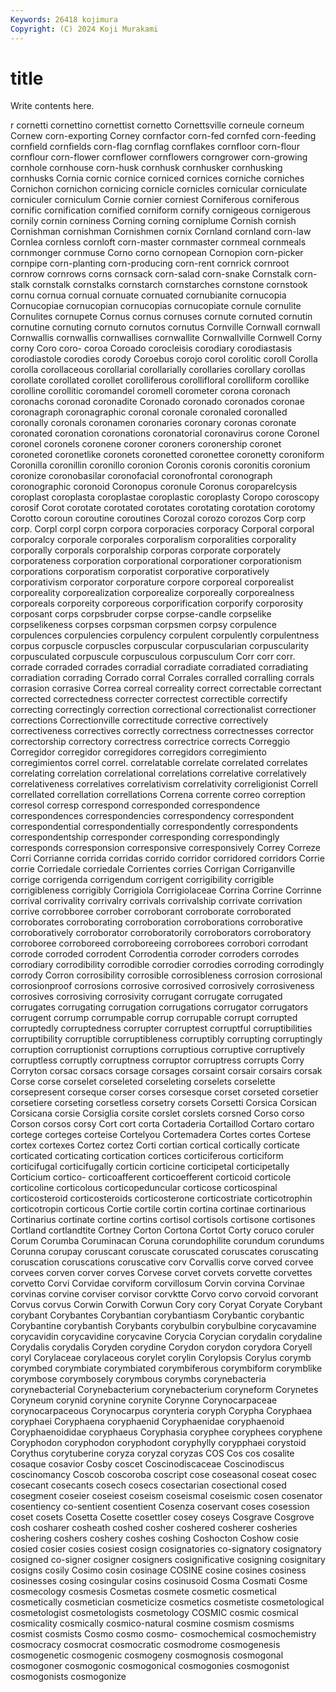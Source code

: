 ```yaml
---
Keywords: 26418 kojimura
Copyright: (C) 2024 Koji Murakami
---
```


# title

Write contents here.



r cornetti cornettino
cornettist cornetto Cornettsville corneule corneum Cornew corn-exporting Corney cornfactor corn-fed
cornfed corn-feeding cornfield cornfields corn-flag cornflag cornflakes cornfloor corn-flour cornflour
corn-flower cornflower cornflowers corngrower corn-growing cornhole cornhouse corn-husk cornhusk cornhusker
cornhusking cornhusks Cornia cornic cornice corniced cornices corniche corniches Cornichon
cornichon cornicing cornicle cornicles cornicular corniculate corniculer corniculum Cornie cornier
corniest Corniferous corniferous cornific cornification cornified corniform cornify cornigeous cornigerous
cornily cornin corniness Corning corning corniplume Cornish cornish Cornishman cornishman
Cornishmen cornix Cornland cornland corn-law Cornlea cornless cornloft corn-master cornmaster
cornmeal cornmeals cornmonger cornmuse Corno corno cornopean Cornopion corn-picker cornpipe
corn-planting corn-producing corn-rent cornrick cornroot cornrow cornrows corns cornsack corn-salad
corn-snake Cornstalk corn-stalk cornstalk cornstalks cornstarch cornstarches cornstone cornstook cornu
cornua cornual cornuate cornuated cornubianite cornucopia Cornucopiae cornucopian cornucopias cornucopiate
cornule cornulite Cornulites cornupete Cornus cornus cornuses cornute cornuted cornutin
cornutine cornuting cornuto cornutos cornutus Cornville Cornwall cornwall Cornwallis cornwallis
cornwallises cornwallite Cornwallville Cornwell Corny corny Coro coro- coroa Coroado
corocleisis corodiary corodiastasis corodiastole corodies corody Coroebus corojo corol corolitic
coroll Corolla corolla corollaceous corollarial corollarially corollaries corollary corollas corollate
corollated corollet corolliferous corollifloral corolliform corollike corolline corollitic coromandel coromell
corometer corona coronach coronachs coronad coronadite Coronado coronado coronados coronae
coronagraph coronagraphic coronal coronale coronaled coronalled coronally coronals coronamen coronaries
coronary coronas coronate coronated coronation coronations coronatorial coronavirus corone Coronel
coronel coronels coronene coroner coroners coronership coronet coroneted coronetlike coronets
coronetted coronettee coronetty coroniform Coronilla coronillin coronillo coronion Coronis coronis
coronitis coronium coronize coronobasilar coronofacial coronofrontal coronograph coronographic coronoid Coronopus
coronule Coronus coroparelcysis coroplast coroplasta coroplastae coroplastic coroplasty Coropo coroscopy
corosif Corot corotate corotated corotates corotating corotation corotomy Corotto coroun
coroutine coroutines Corozal corozo corozos Corp corp corp. Corpl corpl
corpn corpora corporacies corporacy Corporal corporal corporalcy corporale corporales corporalism
corporalities corporality corporally corporals corporalship corporas corporate corporately corporateness corporation
corporational corporationer corporationism corporations corporatism corporatist corporative corporatively corporativism corporator
corporature corpore corporeal corporealist corporeality corporealization corporealize corporeally corporealness corporeals
corporeity corporeous corporification corporify corporosity corposant corps corpsbruder corpse corpse-candle
corpselike corpselikeness corpses corpsman corpsmen corpsy corpulence corpulences corpulencies corpulency
corpulent corpulently corpulentness corpus corpuscle corpuscles corpuscular corpuscularian corpuscularity corpusculated
corpuscule corpusculous corpusculum Corr corr corr. corrade corraded corrades corradial
corradiate corradiated corradiating corradiation corrading Corrado corral Corrales corralled corralling
corrals corrasion corrasive Correa correal correality correct correctable correctant corrected
correctedness correcter correctest correctible correctify correcting correctingly correction correctional correctionalist
correctioner corrections Correctionville correctitude corrective correctively correctiveness correctives correctly correctness
correctnesses corrector correctorship correctory correctress correctrice corrects Correggio Corregidor corregidor
corregidores corregidors corregimiento corregimientos correl correl. correlatable correlate correlated correlates
correlating correlation correlational correlations correlative correlatively correlativeness correlatives correlativism correlativity
correligionist Correll correllated correllation correllations Correna corrente correo correption corresol
corresp correspond corresponded correspondence correspondences correspondencies correspondency correspondent correspondential correspondentially
correspondently correspondents correspondentship corresponder corresponding correspondingly corresponds corresponsion corresponsive corresponsively
Correy Correze Corri Corrianne corrida corridas corrido corridor corridored corridors
Corrie corrie Corriedale corriedale Corrientes corries Corrigan Corriganville corrige corrigenda
corrigendum corrigent corrigibility corrigible corrigibleness corrigibly Corrigiola Corrigiolaceae Corrina Corrine
Corrinne corrival corrivality corrivalry corrivals corrivalship corrivate corrivation corrive corrobboree
corrober corroborant corroborate corroborated corroborates corroborating corroboration corroborations corroborative corroboratively
corroborator corroboratorily corroborators corroboratory corroboree corroboreed corroboreeing corroborees corrobori corrodant
corrode corroded corrodent Corrodentia corroder corroders corrodes corrodiary corrodibility corrodible
corrodier corrodies corroding corrodingly corrody Corron corrosibility corrosible corrosibleness corrosion
corrosional corrosionproof corrosions corrosive corrosived corrosively corrosiveness corrosives corrosiving corrosivity
corrugant corrugate corrugated corrugates corrugating corrugation corrugations corrugator corrugators corrugent
corrump corrumpable corrup corrupable corrupt corrupted corruptedly corruptedness corrupter corruptest
corruptful corruptibilities corruptibility corruptible corruptibleness corruptibly corrupting corruptingly corruption corruptionist
corruptions corruptious corruptive corruptively corruptless corruptly corruptness corruptor corruptress corrupts
Corry Corryton corsac corsacs corsage corsages corsaint corsair corsairs corsak
Corse corse corselet corseleted corseleting corselets corselette corsepresent corseque corser
corses corsesque corset corseted corsetier corsetiere corseting corsetless corsetry corsets
Corsetti Corsica Corsican Corsicana corsie Corsiglia corsite corslet corslets corsned
Corso corso Corson corsos corsy Cort cort corta Cortaderia Cortaillod
Cortaro cortaro cortege corteges corteise Cortelyou Cortemadera Cortes cortes Cortese
cortex cortexes Cortez cortez Corti cortian cortical cortically corticate corticated
corticating cortication cortices corticiferous corticiform corticifugal corticifugally corticin corticine corticipetal
corticipetally Corticium cortico- corticoafferent corticoefferent corticoid corticole corticoline corticolous corticopeduncular
corticose corticospinal corticosteroid corticosteroids corticosterone corticostriate corticotrophin corticotropin corticous Cortie
cortile cortin cortina cortinae cortinarious Cortinarius cortinate cortine cortins cortisol
cortisols cortisone cortisones Cortland cortlandtite Cortney Corton Cortona Cortot Corty
coruco coruler Corum Corumba Coruminacan Coruna corundophilite corundum corundums Corunna
corupay coruscant coruscate coruscated coruscates coruscating coruscation coruscations coruscative corv
Corvallis corve corved corvee corvees corven corver corves Corvese corvet
corvets corvette corvettes corvetto Corvi Corvidae corviform corvillosum Corvin corvina
Corvinae corvinas corvine corviser corvisor corvktte Corvo corvo corvoid corvorant
Corvus corvus Corwin Corwith Corwun Cory cory Coryat Coryate Corybant
corybant Corybantes Corybantian corybantiasm Corybantic corybantic Corybantine corybantish Corybants corybulbin
corybulbine corycavamine corycavidin corycavidine corycavine Corycia Corycian corydalin corydaline Corydalis
corydalis Coryden corydine Corydon corydon corydora Coryell coryl Corylaceae corylaceous
corylet corylin Corylopsis Corylus corymb corymbed corymbiate corymbiated corymbiferous corymbiform
corymblike corymbose corymbosely corymbous corymbs corynebacteria corynebacterial Corynebacterium corynebacterium coryneform
Corynetes Coryneum corynid corynine corynite Corynne Corynocarpaceae corynocarpaceous Corynocarpus corynteria
coryph Corypha Coryphaea coryphaei Coryphaena coryphaenid Coryphaenidae coryphaenoid Coryphaenoididae coryphaeus
Coryphasia coryphee coryphees coryphene Coryphodon coryphodon coryphodont coryphylly corypphaei corystoid
Corythus corytuberine coryza coryzal coryzas COS Cos cos cosalite cosaque
cosavior Cosby coscet Coscinodiscaceae Coscinodiscus coscinomancy Coscob coscoroba coscript cose
coseasonal coseat cosec cosecant cosecants cosech cosecs cosectarian cosectional cosed
cosegment coseier coseiest coseism coseismal coseismic cosen cosenator cosentiency co-sentient
cosentient Cosenza coservant coses cosession coset cosets Cosetta Cosette cosettler
cosey coseys Cosgrave Cosgrove cosh cosharer cosheath coshed cosher coshered
cosherer cosheries coshering coshers coshery coshes coshing Coshocton Coshow cosie
cosied cosier cosies cosiest cosign cosignatories co-signatory cosignatory cosigned co-signer
cosigner cosigners cosignificative cosigning cosignitary cosigns cosily Cosimo cosin cosinage
COSINE cosine cosines cosiness cosinesses cosing cosingular cosins cosinusoid Cosma
Cosmati Cosme cosmecology cosmesis Cosmetas cosmete cosmetic cosmetical cosmetically cosmetician
cosmeticize cosmetics cosmetiste cosmetological cosmetologist cosmetologists cosmetology COSMIC cosmic cosmical
cosmicality cosmically cosmico-natural cosmine cosmism cosmisms cosmist cosmists Cosmo cosmo
cosmo- cosmochemical cosmochemistry cosmocracy cosmocrat cosmocratic cosmodrome cosmogenesis cosmogenetic cosmogenic
cosmogeny cosmognosis cosmogonal cosmogoner cosmogonic cosmogonical cosmogonies cosmogonist cosmogonists cosmogonize
